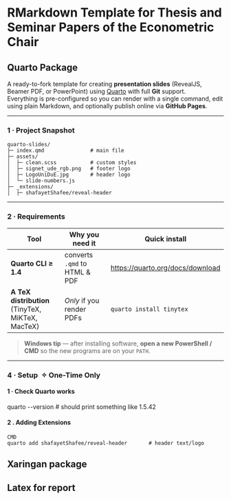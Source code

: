 # RMarkdown Template for Thesis and Seminar Papers of the Econometric Chair

## Quarto Package 

A ready-to-fork template for creating **presentation slides** (RevealJS, Beamer PDF, or PowerPoint) using [Quarto](https://quarto.org) with full **Git** support.  
Everything is pre-configured so you can render with a single command, edit using plain Markdown, and optionally publish online via **GitHub Pages**.


---

### 1 · Project Snapshot

```text
quarto-slides/
├─ index.qmd               # main file
├─ assets/
│  ├─ clean.scss           # custom styles
│  ├─ signet_ude_rgb.png   # footer logo
│  ├─ LogoUniDuE.jpg       # header logo
│  └─ slide-numbers.js
├─ _extensions/
│  ├─ shafayetShafee/reveal-header
```

---

### 2 · Requirements

| Tool | Why you need it | Quick install |
|------|-----------------|---------------|
| **Quarto CLI ≥ 1.4** | converts `.qmd` to HTML & PDF | <https://quarto.org/docs/download> |
| **A TeX distribution**<br>(TinyTeX, MiKTeX, MacTeX) | *Only* if you render PDFs | `quarto install tinytex` |

> **Windows tip**&nbsp;— after installing software, **open a new PowerShell / CMD** so the new programs are on your `PATH`.

---

### 4 · Setup&nbsp;&nbsp;✧&nbsp;One-Time Only

#### 1 · Check Quarto works
quarto --version   # should print something like 1.5.42

#### 2 . Adding Extensions
```text For e.g.,
CMD
quarto add shafayetShafee/reveal-header       # header text/logo
```


## Xaringan package

## Latex for report
